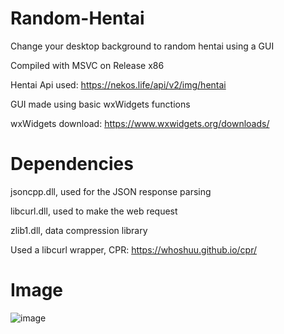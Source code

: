 # Random-Hentai
Change your desktop background to random hentai using a GUI

Compiled with MSVC on Release x86

Hentai Api used: https://nekos.life/api/v2/img/hentai                                                                                                                           

GUI made using basic wxWidgets functions

wxWidgets download: https://www.wxwidgets.org/downloads/

# Dependencies
jsoncpp.dll, used for the JSON response parsing                                                                                                                                 

libcurl.dll, used to make the web request                                                                                                                                       

zlib1.dll, data compression library                                                                                                                                      

Used a libcurl wrapper, CPR: https://whoshuu.github.io/cpr/

# Image
![image](https://user-images.githubusercontent.com/75084509/123024873-c69b5580-d3a7-11eb-8882-c770f2a97b41.png)
